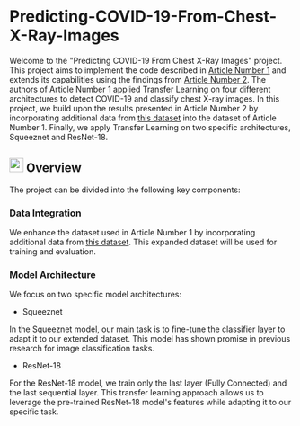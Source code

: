 # Predicting-COVID-19-From-Chest-X-Ray-Images
Welcome to the "Predicting COVID-19 From Chest X-Ray Images" project. This project aims to implement the code described in [Article Number 1](https://paperswithcode.com/paper/deep-covid-predicting-covid-19-from-chest-x) and extends its capabilities using the findings from [Article Number 2](https://www.frontiersin.org/articles/10.3389/fmed.2021.629134/full). The authors of Article Number 1 applied Transfer Learning on four different architectures to detect COVID-19 and classify chest X-ray images. In this project, we build upon the results presented in Article Number 2 by incorporating additional data from [this dataset](https://www.dropbox.com/s/9w8nmj791c9ogsx/data_upload_v3.zip) into the dataset of Article Number 1. Finally, we apply Transfer Learning on two specific architectures, Squeeznet and ResNet-18.

## <img width="25" height="25" src="https://img.icons8.com/dotty/80/41b883/overview-pages-2.png" alt="overview-pages-2"/> Overview
The project can be divided into the following key components:

### Data Integration

We enhance the dataset used in Article Number 1 by incorporating additional data from [this dataset](https://www.dropbox.com/s/9w8nmj791c9ogsx/data_upload_v3.zip). This expanded dataset will be used for training and evaluation.

### Model Architecture

We focus on two specific model architectures:

- Squeeznet

In the Squeeznet model, our main task is to fine-tune the classifier layer to adapt it to our extended dataset. This model has shown promise in previous research for image classification tasks.

- ResNet-18

For the ResNet-18 model, we train only the last layer (Fully Connected) and the last sequential layer. This transfer learning approach allows us to leverage the pre-trained ResNet-18 model's features while adapting it to our specific task.
